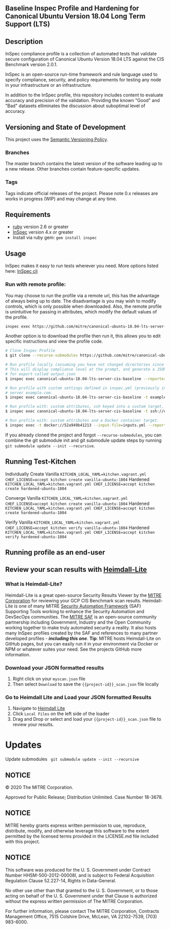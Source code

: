 ## Baseline Inspec Profile and Hardening for Canonical Ubuntu Version 18.04 Long Term Support (LTS) 

## Description
InSpec compliance profile is a collection of automated tests that validate secure configuration of Canonical Ubuntu Version 18.04 LTS against the CIS Benchmark version 2.0.1.

InSpec is an open-source run-time framework and rule language used to specify compliance,
security, and policy requirements for testing any node in your infrastructure or an infrastructure.

In addition to the InSpec profile, this repository includes content to evaluate accuracy and precision of the validation. Providing the known "Good" and "Bad" datasets elliminates the discussion about
suboptimal level of accuracy.

## Versioning and State of Development
This project uses the [Semantic Versioning Policy](https://semver.org/).

### Branches
The master branch contains the latest version of the software leading up to a new release. Other branches contain feature-specific updates.

### Tags
Tags indicate official releases of the project.
Please note 0.x releases are works in progress (WIP) and may change at any time.

## Requirements
- [ruby](https://www.ruby-lang.org/en/) version 2.6 or greater
- [InSpec](http://inspec.io/) version 4.x or greater
- Install via ruby gem: `gem install inspec`

## Usage
InSpec makes it easy to run tests wherever you need. More options
listed here: [InSpec cli](http://inspec.io/docs/reference/cli/)

### Run with remote profile:
You may choose to run the profile via a remote url, this has the
advantage of always being up to date. The disadvantage is you may wish
to modify controls, which is only possible when downloaded. Also, the
remote profile is unintuitive for passing in attributes, which modify
the default values of the profile.

```bash
inspec exec https://github.com/mitre/canonical-ubuntu-18.04-lts-server-cis-baseline/archive/master.tar.gz
```

Another option is to download the profile then run it, this allows
you to edit specific instructions and view the profile code.

```bash
# Clone Inspec Profile
$ git clone --recurse-submodules https://github.com/mitre/canonical-ubuntu-18.04-lts-server-cis-baseline.git

# Run profile locally (assuming you have not changed directories since cloning)
# This will display compliance level at the prompt, and generate a JSON file
# for export called output.json
$ inspec exec canonical-ubuntu-18.04-lts-server-cis-baseline --reporter cli json:output.json

# Run profile with custom settings defined in inspec.yml (previously inputs.yml) against the target
# server example.com.
$ inspec exec canonical-ubuntu-18.04-lts-server-cis-baseline -t example.com --user root --password=Pa55w0rd --reporter cli json:output.json

# Run profile with: custom attributes, ssh keyed into a custom target, and sudo.
$ inspec exec canonical-ubuntu-18.04-lts-server-cis-baseline -t ssh://user@hostname -i /path/to/key --sudo --reporter cli json:output.json

# Run profile with: custom attributes and a Docker container target.
$ inspec exec -t docker://52a949b41213 --input-file=inputs.yml --reporter cli json:output.json
```

If you already cloned the project and forgot `--recurse-submodules`, you can combine the git submodule init and git submodule update steps by running `git submodule update --init --recursive`.


## Running Test-Kitchen

Individually
Create
Vanilla
``` KITCHEN_LOCAL_YAML=kitchen.vagrant.yml CHEF_LICENSE=accept kitchen create vanilla-ubuntu-1804 ```
Hardened
``` KITCHEN_LOCAL_YAML=kitchen.vagrant.yml CHEF_LICENSE=accept kitchen create hardened-ubuntu-1804 ```

Converge
Vanilla
``` KITCHEN_LOCAL_YAML=kitchen.vagrant.yml CHEF_LICENSE=accept kitchen create vanilla-ubuntu-1804 ```
Hardened
``` KITCHEN_LOCAL_YAML=kitchen.vagrant.yml CHEF_LICENSE=accept kitchen create hardened-ubuntu-1804 ```

Verify
Vanilla
``` KITCHEN_LOCAL_YAML=kitchen.vagrant.yml CHEF_LICENSE=accept kitchen verify vanilla-ubuntu-1804 ```
Hardened
``` KITCHEN_LOCAL_YAML=kitchen.vagrant.yml CHEF_LICENSE=accept kitchen verify hardened-ubuntu-1804 ```

## Running profile as an end-user

## Review your scan results with [Heimdall-Lite](https://heimdall-lite.mitre.org)
### What is Heimdall-Lite?
Heimdall-Lite is a great open-source Security Results Viewer by the [MITRE Corporation](https://www.mitre.org) for reviewing your GCP CIS Benchmark scan results.
Heimdall-Lite is one of many MITRE [Security Automation Framework](https://saf.mitre.org) (SAF) Supporting Tools working to enhance the Security Automation and DevSecOps communities.
The [MITRE SAF](https://saf.mitre.org) is an open-source community partnership including Government, Industry and the Open Community working together to make truly automated security a reality. It also hosts many InSpec profiles created by the SAF and references to many partner developed profiles - **_including this one_**.
**Tip**: MITRE hosts Heimdall-Lite on GitHub pages, but you can easily run it in your environment via Docker or NPM or whatever suites your need. See the projects GitHub more information.
### Download your JSON formatted results
1. Right click on your `myscan.json` file
2. Then select `Download` to save the `{{project-id}}_scan.json` file locally
### Go to Heimdall Lite and Load your JSON formatted Results
1. Navigate to [Heimdall Lite](https://heimdall-lite.mitre.org)
2. Click `Local Files` on the left side of the loader
3. Drag and Drop or select and load your `{{project-id}}_scan.json` file to review your results.

# Updates
Update submodules
``` git submodule update --init --recursive```

## NOTICE

© 2020 The MITRE Corporation.

Approved for Public Release; Distribution Unlimited. Case Number 18-3678.

## NOTICE  

MITRE hereby grants express written permission to use, reproduce, distribute, modify, and otherwise leverage this software to the extent permitted by the licensed terms provided in the LICENSE.md file included with this project.

## NOTICE  

This software was produced for the U. S. Government under Contract Number HHSM-500-2012-00008I, and is subject to Federal Acquisition Regulation Clause 52.227-14, Rights in Data-General.  

No other use other than that granted to the U. S. Government, or to those acting on behalf of the U. S. Government under that Clause is authorized without the express written permission of The MITRE Corporation. 

For further information, please contact The MITRE Corporation, Contracts Management Office, 7515 Colshire Drive, McLean, VA  22102-7539, (703) 983-6000.
